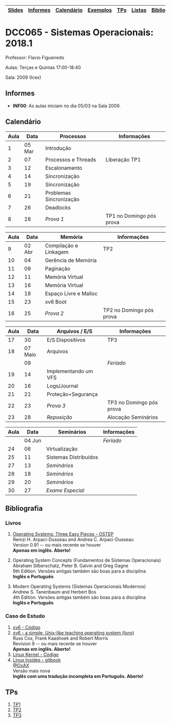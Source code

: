 | [Slides] | [Informes] | [Calendário] | [Exemplos] | [TPs] | [Listas] | [Bibliografia] |
|----------|------------|--------------|------------|-------|----------|----------------|

# DCC065 - Sistemas Operacionais: 2018.1

Professor: Flavio Figueiredo

Aulas: Terças e Quintas 17:00-18:40

Sala: 2009 (Icex)

## Informes

* **INF00**: As aulas iniciam no dia 05/03 na Sala 2009.

## Calendário

| Aula | Data     |  Processos                | Informações                 |
|------|----------|---------------------------|-----------------------------|
| 1    | 05 Mar   | Introdução                |                             |
| 2    | 07       | Processos e Threads       | Liberação TP1               |
| 3    | 12       | Escalonamento             |                             |
| 4    | 14       | Sincronização             |                             |
| 5    | 19       | Sincronização             |                             |
| 6    | 21       | Problemas Sincronização   |                             |
| 7    | 26       | Deadlocks                 |                             |
| 8    | 28       | *Prova 1*                 | TP1 no Domingo pós prova    |

| Aula | Data     |  Memória                  | Informações                 |
|------|----------|---------------------------|-----------------------------|
| 9    | 02 Abr   | Compilação e Linkagem     | TP2                         |
| 10   | 04       | Gerência de Memória       |                             |
| 11   | 09       | Paginação                 |                             |
| 12   | 11       | Memória Virtual           |                             |
| 13   | 16       | Memória Virtual           |                             |
| 14   | 18       | Espaço Livre e Malloc     |                             |
| 15   | 23       | xv6 Boot                  |                             |
| 16   | 25       | *Prova 2*                 | TP2 no Domingo pós prova    |

| Aula | Data     |  Arquivos / E/S           | Informações                 |
|------|----------|---------------------------|-----------------------------|
| 17   | 30       | E/S Dispositivos          | TP3                         |
| 18   | 07 Maio  | Arquivos                  |                             |
|      | 09       |                           | *Feriado*                   |
| 19   | 14       | Implementando um VFS      |                             |
| 20   | 16       | Logs/Journal              |                             |
| 21   | 21       | Proteção+Segurança        |                             |
| 22   | 23       | *Prova 3*                 | TP3 no Domingo pós prova    |
| 23   | 28       | *Reposição*               | Alocação Seminários         |

| Aula | Data     |  Seminários               | Informações                 |
|------|----------|---------------------------|-----------------------------|
|      | 04 Jun   |                           | *Feriado*                   |
| 24   | 06       | Virtualização             |                             |
| 25   | 11       | Sistemas Distribuídos     |                             |
| 27   | 13       | *Seminários*              |                             |
| 28   | 18       | *Seminários*              |                             |
| 29   | 20       | *Seminários*              |                             |
| 30   | 27       | *Exame Especial*          |                             |

## Bibliografia

### Livros

  1. [Operating Systems: Three Easy Pieces - OSTEP](http://pages.cs.wisc.edu/~remzi/OSTEP/) <br>
     Remzi H. Arpaci-Dusseau and Andrea C. Arpaci-Dusseau <br>
     Version 0.91 -- ou mais recente se houver <br>
     **Apenas em inglês. Aberto!**

  1. Operating System Concepts (Fundamentos de Sistemas Operacionais) <br>
     Abraham Silberschatz, Peter B. Galvin and  Greg Gagne <br>
     9th Edition. Versões antigas também são boas para a disciplina <br>
     **Inglês e Português**

  1. Modern Operating Systems (Sistemas Operacionais Modernos) <br>
     Andrew S. Tanenbaum and Herbert Bos <br>
     4th Edition. Versões antigas também são boas para a disciplina <br>
     **Inglês e Português**

### Caso de Estudo

  1. [xv6 - Código](https://github.com/mit-pdos/xv6-public)
  1. [xv6 - a simple, Unix-like teaching operating system (livro)](https://pdos.csail.mit.edu/6.828/2016/xv6/book-rev10.pdf) <br>
     Russ Cox, Frank Kaashoek and Robert Morris <br>
     Revision 9 -- ou mais recente se houver <br>
      **Apenas em inglês. Aberto!**
  1. [Linux Kernel - Código](https://github.com/torvalds/linux)
  1. [Linux Insides - gitbook](https://www.gitbook.com/book/0xax/linux-insides/details) <br>
     [@OxAX](https://twitter.com/0xAX) <br>
     Versão mais nova <br>
      **Inglês com uma tradução incompleta em Português. Aberto!**

## TPs

  1. [TP1](./tp1)
  2. [TP2](./tp2)
  3. [TP3](./tp3)
  
[Informes]: #informes
[Calendário]: #calendário
[Listas]: ./listas
[TPs]: #tps
[Slides]: https://drive.google.com/drive/folders/0B0ryAvcYobs0c1oxSU9LaWdFbWs
[Exemplos]: ./exemplos
[Bibliografia]: #bibliografia
